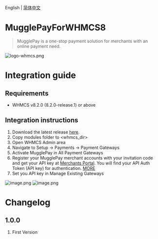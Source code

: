 English | [简体中文](./readme-zh-CN.md)

# MugglePayForWHMCS8
> MugglePay is a one-stop payment solution for merchants with an online payment need.

![logo-whmcs.png](https://i.loli.net/2021/07/11/BZxGuml4HwEVpOz.png)

# Integration guide
## Requirements
* WHMCS v8.2.0 (8.2.0-release.1) or above

## Integration instructions 
1. Download the latest release [here](https://github.com/hoythan/MugglePayForWHMCS8/releases/).
1. Copy modules folder to <whmcs_dir>
1. Open WHMCS Admin area
1. Navigate to Setup -> Payments -> Payment Gateways
1. Activate MugglePay in All Payment Gateways
1. Register your MugglePay merchant accounts with your invitation code and get your API key at [Merchants Portal](https://merchants.mugglepay.com/user/register?ref=MP9237F1193789). You will find your API Auth Token (API key) for authentication. [MORE](https://merchants.mugglepay.com/user/register?ref=MP9237F1193789)
1. Set you API key in Manage Existing Gateways

![image.png](https://i.loli.net/2021/07/11/J5Z6RXQCib3qSnm.png)
![image.png](https://i.loli.net/2021/07/11/o5E9sTA3pqYVJBM.png)

# Changelog
## 1.0.0 ##
1. First Version